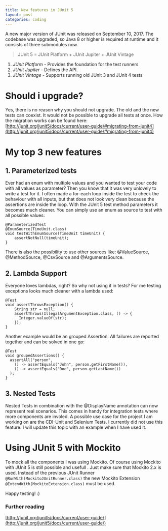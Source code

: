 ```yaml
---
title: New features in JUnit 5
layout: post
categories: coding
---
```


A new major version of JUnit was released on September 10, 2017. The codebase was upgraded, so Java 8 or higher is required at runtime and it consists of three submodules now.
> JUnit 5 = JUnit Platform + JUnit Jupiter + JUnit Vintage  

1. *JUnit Platform* - Provides the foundation for the test runners
2. *JUnit Jupiter* - Defines the API.
3. *JUnit Vintage* - Supports running old JUnit 3 and JUnit 4 tests

# Should i upgrade?
Yes, there is no reason why you should not upgrade. The old and the new tests can coexist. It would not be possible to upgrade all tests at once. How the migration works can be found here: [http://junit.org/junit5/docs/current/user-guide/#migrating-from-junit4](http://junit.org/junit5/docs/current/user-guide/#migrating-from-junit4)

# My top 3 new features
## 1. Parameterized tests
Ever had an enum with multiple values and you wanted to test your code with all values as parameter? Then you know that it was very unlovely to write a test for it. I often made a for-each loop inside the test to check the behaviour with all inputs, but that does not look very clean because the assertions are inside the loop. With the JUnit 5 test method parameters it becomes much cleaner. You can simply use an enum as source to test with all possible values:

```
@ParameterizedTest
@EnumSource(TimeUnit.class)
void testWithEnumSource(TimeUnit timeUnit) {
    assertNotNull(timeUnit);
}
```

There is also the possibility to use other sources like: @ValueSource, @MethodSource, @CsvSource and @ArgumentsSource.

## 2. Lambda Support
Everyone loves lambdas, right? So why not using it in tests? For me testing exceptions looks much cleaner with a lambda used:

```
@Test
void assertThrowsException() {
    String str = null;
    assertThrows(IllegalArgumentException.class, () -> {
      Integer.valueOf(str);
    });
}
```

Another example would be an grouped Assertion. All failures are reported together and can be solved in one go:

```
@Test
void groupedAssertions() {
  assertAll("person",
    () -> assertEquals("John", person.getFirstName()),
    () -> assertEquals("Doe", person.getLastName())
  );
}
```

## 3. Nested Tests

Nested Tests in combination with the @DisplayName annotation can now represent real scenarios. This comes in handy for integration tests where more components are involed. A possible use case for the project I am working on are the CDI-Unit and Selenium Tests. I currently did not use this feature. I will update this topic with an example when I have used it.
# Using JUnit 5 with Mockito
To mock all the components I was using Mockito. Of course using Mockito with JUnit 5 is still possible and usefull . Just make sure that Mockito 2.x is used. Instead of the previous JUnit Runner `@RunWith(MockitoJUnitRunner.class)` the new  Mockito Extension `@ExtendWith(MockitoExtension.class)` must be used.

Happy testing! :)

### Further reading
[http://junit.org/junit5/docs/current/user-guide/](http://junit.org/junit5/docs/current/user-guide/)
